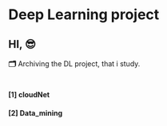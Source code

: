 # Deep Learning project
## HI, 😎 

**🗂** Archiving the DL project, that i study.
#
#### [1] cloudNet </n>
#### [2] Data_mining
